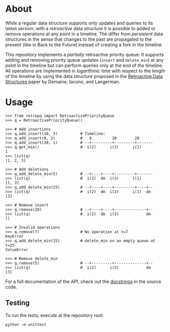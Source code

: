 # About
While a regular data structure supports only updates and queries to its latest
version, with a *retroactive* data structure it is possible to added or remove
operations at any point in a timeline.
The differ from *persistent* data structures in the sense that changes to the
past are propagated to the present (like in Back to the Future) instead of
creating a fork in the timeline.

This repository implements a *partially* retroactive priority queue: It supports
adding and removing priority queue updates (`insert` and `delete_min`) at any
point in the timeline but can perform queries only at the end of the timeline.
All operations are implemented in *logarithmic* time with respect to the length
of the timeline by using the data structure proposed in the [Retroactive Data
Structures][retro-ds] paper by Demaine, Iacono, and Langerman.

# Usage
```
>>> from retropq import RetroactivePriorityQueue
>>> q = RetroactivePriorityQueue()

>>> # Add insertions
>>> q.add_insert(10, 3)          # Timeline:
>>> q.add_insert(0, 2)           #   0         10        20
>>> q.add_insert(20, 1)          # --+---------+---------+-------
>>> q.get_min()                  #  i(2)      i(3)      i(1)
1
>>> list(q)
[1, 2, 3]

>>> # Add deletions
>>> q.add_delete_min(5)          # --+----+----+---------+-------
>>> list(q)                      #  i(2)  dm  i(3)      i(1)
[1, 3]
>>> q.add_delete_min(25)         # --+----+----+---------+----+--
>>> list(q)                      #  i(2)  dm  i(3)      i(1)  dm
[3]

>>> # Remove insert
>>> q.remove(20)                 # --+----+----+--------------+--
>>> list(q)                      #  i(2)  dm  i(3)            dm
[]

>>> # Invalid operations
>>> q.remove(7)                  # No operation at t=7
KeyError
>>> q.add_delete_min(15)         # delete_min on an empty queue at t=25
ValueError

>>> # Remove delete_min
>>> q.remove(5)                  # --+---------+--------------+--
>>> list(q)                      #  i(2)      i(3)            dm
[3]
```

For a full documentation of the API, check out the [docstrings][rpq-docstring]
in the source code.

## Testing
To run the tests, execute at the repository root:
```
python -m unittest
```

[retro-ds]: http://erikdemaine.org/papers/Retroactive_TALG/
[rpq-docstring]: rpq/rpq.py
